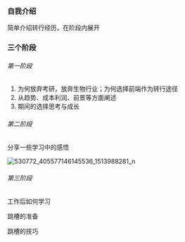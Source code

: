 ### 自我介绍

简单介绍转行经历，在阶段内展开

### 三个阶段

###### 第一阶段

1. 为何放弃考研，放弃生物行业；为何选择前端作为转行途径
2. 从趋势、成本利润、前景等方面阐述
3. 期间的选择思考与成长

###### 第二阶段

分享一些学习中的感悟


![530772_405577146145536_1513988281_n](https://juntamng.files.wordpress.com/2013/05/530772_405577146145536_1513988281_n.jpg?w=652)

###### 第三阶段

工作后如何学习

跳槽的准备

跳槽的技巧

